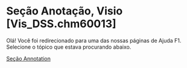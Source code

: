 
# Seção Anotação, Visio [Vis_DSS.chm60013]

Olá! Você foi redirecionado para uma das nossas páginas de Ajuda F1. Selecione o tópico que estava procurando abaixo.

[Seção Annotation](http://msdn.microsoft.com/library/616c822e-1bb2-4980-7e45-0c2be77dd801%28Office.15%29.aspx)
